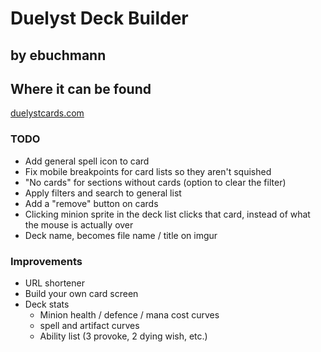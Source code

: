 # Duelyst Deck Builder
## by ebuchmann

## Where it can be found
[duelystcards.com](http://duelystcards.com/)

### TODO
- Add general spell icon to card
- Fix mobile breakpoints for card lists so they aren't squished
- "No cards" for sections without cards (option to clear the filter)
- Apply filters and search to general list
- Add a "remove" button on cards
- Clicking minion sprite in the deck list clicks that card, instead of what the mouse is actually over
- Deck name, becomes file name / title on imgur

### Improvements
- URL shortener
- Build your own card screen
- Deck stats
  - Minion health / defence / mana cost curves
  - spell and artifact curves
  - Ability list (3 provoke, 2 dying wish, etc.)
